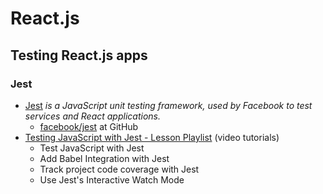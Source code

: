 # React.js


## Testing React.js apps

### Jest

- [Jest](http://facebook.github.io/jest/) _is a JavaScript unit testing framework, used by Facebook to test services and React applications._
  - [facebook/jest](https://github.com/facebook/jest) at GitHub
- [Testing JavaScript with Jest - Lesson Playlist](https://egghead.io/playlists/testing-javascript-with-jest-a36c4074) (video tutorials)
  - Test JavaScript with Jest
  - Add Babel Integration with Jest
  - Track project code coverage with Jest
  - Use Jest's Interactive Watch Mode
